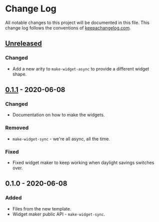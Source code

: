 # Change Log
All notable changes to this project will be documented in this file. This change log follows the conventions of [keepachangelog.com](http://keepachangelog.com/).

## [Unreleased]
### Changed
- Add a new arity to `make-widget-async` to provide a different widget shape.

## [0.1.1] - 2020-06-08
### Changed
- Documentation on how to make the widgets.

### Removed
- `make-widget-sync` - we're all async, all the time.

### Fixed
- Fixed widget maker to keep working when daylight savings switches over.

## 0.1.0 - 2020-06-08
### Added
- Files from the new template.
- Widget maker public API - `make-widget-sync`.

[Unreleased]: https://github.com/your-name/combos/compare/0.1.1...HEAD
[0.1.1]: https://github.com/your-name/combos/compare/0.1.0...0.1.1

